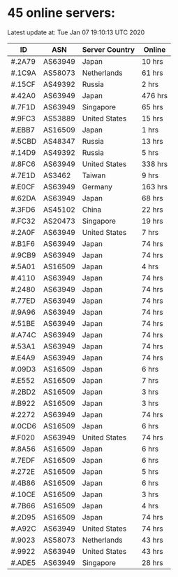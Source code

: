 # 45 online servers:

Latest update at: Tue Jan 07 19:10:13 UTC 2020

| ID | ASN | Server Country | Online |
| -- | --- | -------------- | ------ |
| #.2A79 | AS63949 | Japan | 10 hrs |
| #.1C9A | AS58073 | Netherlands | 61 hrs |
| #.15CF | AS49392 | Russia | 2 hrs |
| #.42A0 | AS63949 | Japan | 476 hrs |
| #.7F1D | AS63949 | Singapore | 65 hrs |
| #.9FC3 | AS53889 | United States | 15 hrs |
| #.EBB7 | AS16509 | Japan | 1 hrs |
| #.5CBD | AS48347 | Russia | 13 hrs |
| #.14D9 | AS49392 | Russia | 5 hrs |
| #.8FC6 | AS63949 | United States | 338 hrs |
| #.7E1D | AS3462 | Taiwan | 9 hrs |
| #.E0CF | AS63949 | Germany | 163 hrs |
| #.62DA | AS63949 | Japan | 68 hrs |
| #.3FD6 | AS45102 | China | 22 hrs |
| #.FC32 | AS20473 | Singapore | 19 hrs |
| #.2A0F | AS63949 | United States | 7 hrs |
| #.B1F6 | AS63949 | Japan | 74 hrs |
| #.9CB9 | AS63949 | Japan | 74 hrs |
| #.5A01 | AS16509 | Japan | 4 hrs |
| #.4110 | AS63949 | Japan | 74 hrs |
| #.2480 | AS63949 | Japan | 74 hrs |
| #.77ED | AS63949 | Japan | 74 hrs |
| #.9A96 | AS63949 | Japan | 74 hrs |
| #.51BE | AS63949 | Japan | 74 hrs |
| #.A74C | AS63949 | Japan | 74 hrs |
| #.53A1 | AS63949 | Japan | 74 hrs |
| #.E4A9 | AS63949 | Japan | 74 hrs |
| #.09D3 | AS16509 | Japan | 6 hrs |
| #.E552 | AS16509 | Japan | 7 hrs |
| #.2BD2 | AS16509 | Japan | 3 hrs |
| #.B922 | AS16509 | Japan | 3 hrs |
| #.2272 | AS63949 | Japan | 74 hrs |
| #.0CD6 | AS16509 | Japan | 6 hrs |
| #.F020 | AS63949 | United States | 74 hrs |
| #.8A56 | AS16509 | Japan | 6 hrs |
| #.7EDF | AS16509 | Japan | 6 hrs |
| #.272E | AS16509 | Japan | 5 hrs |
| #.4B86 | AS16509 | Japan | 6 hrs |
| #.10CE | AS16509 | Japan | 3 hrs |
| #.7B66 | AS16509 | Japan | 4 hrs |
| #.2D95 | AS16509 | Japan | 74 hrs |
| #.A92C | AS63949 | United States | 74 hrs |
| #.9023 | AS58073 | Netherlands | 43 hrs |
| #.9922 | AS63949 | United States | 43 hrs |
| #.ADE5 | AS63949 | Singapore | 28 hrs |

